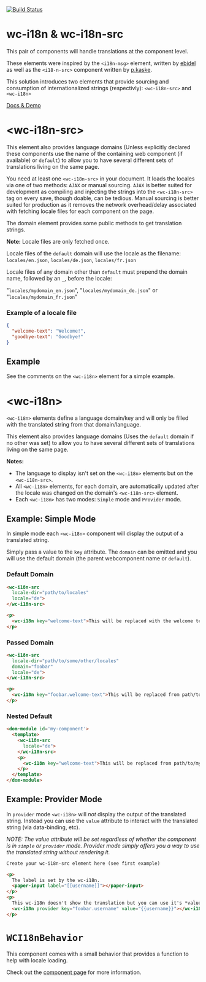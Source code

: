 [![Build Status](https://travis-ci.org/jshcrowthe/wc-i18n.svg?branch=master)](https://travis-ci.org/jshcrowthe/wc-i18n)

# wc-i18n & wc-i18n-src

This pair of components will handle translations at the component level.

These elements were inspired by the `<i18n-msg>` element, written by [ebidel](https://github.com/ebidel/i18n-msg) as well as the `<i18-n-src>` component written by [p.kaske](https://github.com/pkaske/i18-n).

This solution introduces two elements that provide sourcing and consumption of internationalized strings (respectivly): `<wc-i18n-src>` and `<wc-i18n>`

[Docs & Demo](https://jshcrowthe.github.io/wc-i18n/)

# &lt;wc-i18n-src&gt;

This element also provides language domains (Unless explicitly declared these components use the name of the containing web component (if available) or `default`) to allow you to have several different sets of translations living on the same page.

You need at least one `<wc-i18n-src>` in your document. It loads the locales via one of two methods: `AJAX` or manual sourcing. `AJAX` is better suited for
development as compiling and injecting the strings into the `<wc-i18n-src>` tag on every save, though doable, can be tedious. Manual sourcing is better suited
for production as it removes the network overhead/delay associated with fetching locale files for each component on the page.

The domain element provides some public methods to get translation strings.

<strong>Note:</strong> Locale files are only fetched once.

Locale files of the `default` domain will use the locale as the filename:
`locales/en.json`, `locales/de.json`, `locales/fr.json`

Locale files of any domain other than `default` must prepend the domain name, followed by an `_`, before the locale:

"`locales/mydomain_en.json`", "`locales/mydomain_de.json`" or "`locales/mydomain_fr.json`"

### Example of a locale file

```json
{
  "welcome-text": "Welcome!",
  "goodbye-text": "Goodbye!"
}
```

## Example
See the comments on the `<wc-i18n>` element for a simple example.

# &lt;wc-i18n&gt;
`<wc-i18n>` elements define a language domain/key and will only be filled with the translated string from that domain/language.

This element also provides language domains (Uses the `default` domain if no other was set) to allow you to have several different sets of translations
living on the same page.

<strong>Notes:</strong>
- The language to display isn't set on the `<wc-i18n>` elements but on the `<wc-i18n-src>`.
- All `<wc-i18n>` elements, for each domain, are automatically updated after the locale was changed on the domain's `<wc-i18n-src>` element.
- Each `<wc-i18n>` has two modes: `Simple` mode and `Provider` mode.

## Example: Simple Mode

In simple mode each `<wc-i18n>` component will display the output of a translated string.

Simply pass a value to the `key` attribute. The `domain` can be omitted and you will use the default domain (the parent webcomponent name or `default`).

### Default Domain
```html
<wc-i18n-src
  locale-dir="path/to/locales"
  locale="de">
</wc-i18n-src>

<p>
  <wc-i18n key="welcome-text">This will be replaced with the welcome text from the default domain.</wc-i18n>
</p>

```

### Passed Domain
```html
<wc-i18n-src
  locale-dir="path/to/some/other/locales"
  domain="foobar"
  locale="de">
</wc-i18n-src>

<p>
  <wc-i18n key="foobar.welcome-text">This will be replaced from path/to/locales/foobar-de.json</wc-i18n>
</p>
```

### Nested Default
```html
<dom-module id='my-component'>
  <template>
    <wc-i18n-src
      locale="de">
    </wc-i18n-src>
    <p>
      <wc-i18n key="welcome-text">This will be replaced from path/to/my-component/locales/my-component_de.json</wc-i18n>
    </p>
  </template>
</dom-module>
```

## Example: Provider Mode

In `provider` mode `<wc-i18n>` will *not* display the output of the translated string.
Instead you can use the `value` attribute to interact with the translated string (via data-binding, etc).

_NOTE: The value attribute will be set regardless of whether the component is in `simple` or `provider` mode.
Provider mode simply offers you a way to use the translated string without rendering it._

```html
Create your wc-i18n-src element here (see first example)

<p>
  The label is set by the wc-i18n.
  <paper-input label="[[username]]"></paper-input>
</p>
<p>
  This wc-i18n doesn't show the translation but you can use it's *value* attribute.
  <wc-i18n provider key="foobar.username" value="{{username}}"></wc-i18n>
</p>
```

# `WCI18nBehavior`

This component comes with a small behavior that provides a function to help with locale loading.

Check out the [component page](https://jshcrowthe.github.io/wc-i18n/) for more information.
